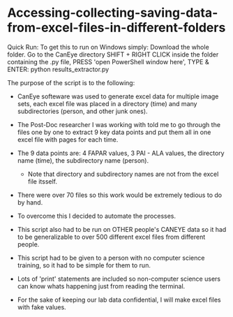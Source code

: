 # Accessing-collecting-saving-data-from-excel-files-in-different-folders

Quick Run: To get this to run on Windows simply: Download the whole folder. Go to the CanEye directory SHIFT + RIGHT CLICK inside the folder containing the .py file, PRESS 'open PowerShell window here', TYPE & ENTER: python results_extractor.py




The purpose of the script is to the following:

* CanEye softeware was used to generate excel data for multiple image sets, each excel file was placed in a directory (time) and many subdirectories (person, and other junk ones).

* The Post-Doc researcher I was working with told me to go through the files one by one to extract 9 key data points and put them all in one excel file with pages for each time.

* The 9 data points are: 4 FAPAR values, 3 PAI - ALA values, the directory name (time), the subdirectory name (person).
    * Note that directory and subdirectory names are not from the excel file itsself.

* There were over 70 files so this work would be extremely tedious to do by hand.

* To overcome this I decided to automate the processes.

* This script also had to be run on OTHER people's CANEYE data so it had to be generalizable to over 500 different excel files from different people.

* This script had to be given to a person with no computer science training, so it had to be simple for them to run.

* Lots of 'print' statements are included so non-computer science users can know whats happening just from reading the terminal.

* For the sake of keeping our lab data confidential, I will make excel files with fake values.

